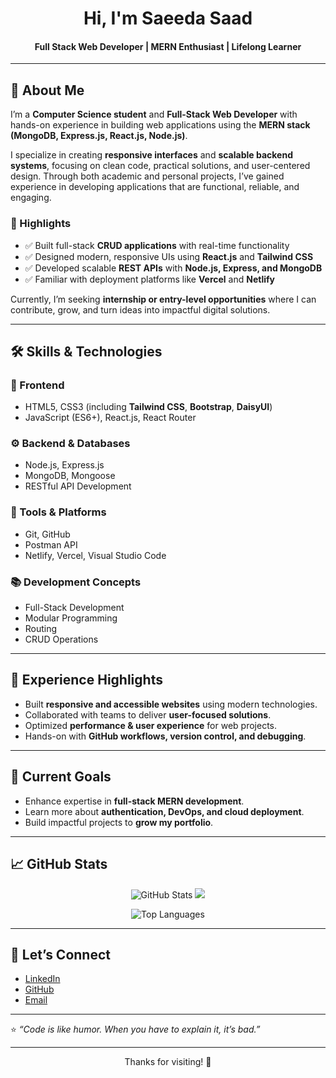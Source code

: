 <!-- GitHub Profile README -->

<h1 align="center"> Hi, I'm Saeeda Saad</h1>
<h4 align="center">Full Stack Web Developer | MERN Enthusiast | Lifelong Learner</h4>

---

## 🌟 About Me  

I’m a **Computer Science student** and **Full-Stack Web Developer** with hands-on experience in building web applications using the **MERN stack (MongoDB, Express.js, React.js, Node.js)**.  

I specialize in creating **responsive interfaces** and **scalable backend systems**, focusing on clean code, practical solutions, and user-centered design. Through both academic and personal projects, I’ve gained experience in developing applications that are functional, reliable, and engaging.  

### 🔑 Highlights  
- ✅ Built full-stack **CRUD applications** with real-time functionality  
- ✅ Designed modern, responsive UIs using **React.js** and **Tailwind CSS**  
- ✅ Developed scalable **REST APIs** with **Node.js, Express, and MongoDB**  
- ✅ Familiar with deployment platforms like **Vercel** and **Netlify**  

Currently, I’m seeking **internship or entry-level opportunities** where I can contribute, grow, and turn ideas into impactful digital solutions.  

---

## 🛠 Skills & Technologies  

### 🎨 Frontend  
- HTML5, CSS3 (including **Tailwind CSS**, **Bootstrap**, **DaisyUI**)  
- JavaScript (ES6+), React.js, React Router  

### ⚙️ Backend & Databases  
- Node.js, Express.js  
- MongoDB, Mongoose  
- RESTful API Development  

### 🧰 Tools & Platforms  
- Git, GitHub  
- Postman API  
- Netlify, Vercel, Visual Studio Code  

### 📚 Development Concepts  
- Full-Stack Development  
- Modular Programming  
- Routing  
- CRUD Operations  

---

## 📌 Experience Highlights  

- Built **responsive and accessible websites** using modern technologies.  
- Collaborated with teams to deliver **user-focused solutions**.  
- Optimized **performance & user experience** for web projects.  
- Hands-on with **GitHub workflows, version control, and debugging**.  

---

## 🚀 Current Goals  

- Enhance expertise in **full-stack MERN development**.  
- Learn more about **authentication, DevOps, and cloud deployment**.  
- Build impactful projects to **grow my portfolio**.  

---

## 📈 GitHub Stats  

<p align="center">
  <img src="https://github-readme-stats.vercel.app/api?username=saeedasaad&show_icons=true&theme=tokyonight" alt="GitHub Stats" />
  <img src="https://streak-stats.vercel.app?user=saeedasaad&theme=tokyonight" />

</p>

<p align="center">
  <img src="https://github-readme-stats.vercel.app/api/top-langs/?username=saeedasaad&layout=compact&theme=tokyonight" alt="Top Languages" />
</p>


---

## 🤝 Let’s Connect  

- [LinkedIn](https://www.linkedin.com/in/saeeda-saad-webdeveloper/)  
- [GitHub](https://github.com/saeedasaad)  
- [Email](saeeda23saad@gmail.com)  

---

⭐️ _“Code is like humor. When you have to explain it, it’s bad.”_  

---

<p align="center">Thanks for visiting! 🚀</p>


